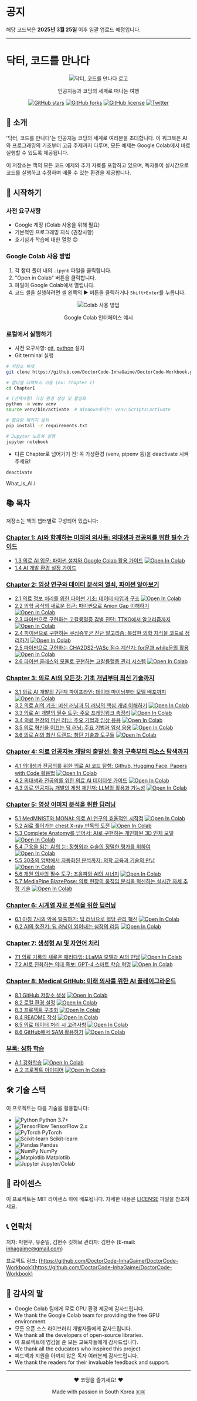 # 공지
해당 코드북은 **2025년 3월 25일** 이후 일괄 업로드 예정입니다.

---
# 닥터, 코드를 만나다

<div align="center">
  <img src="https://via.placeholder.com/200x200" alt="닥터, 코드를 만나다 로고">
  <p>인공지능과 코딩의 세계로 떠나는 여행</p>
  
  [![GitHub stars](https://img.shields.io/github/stars/yourusername/dr-meets-code.svg?style=social&label=Star)](https://github.com/yourusername/dr-meets-code)
  [![GitHub forks](https://img.shields.io/github/forks/yourusername/dr-meets-code.svg?style=social&label=Fork)](https://github.com/yourusername/dr-meets-code/fork)
  [![GitHub license](https://img.shields.io/github/license/yourusername/dr-meets-code.svg)](https://github.com/yourusername/dr-meets-code/blob/main/LICENSE)
  [![Twitter](https://img.shields.io/twitter/url/https/github.com/yourusername/dr-meets-code.svg?style=social)](https://twitter.com/intent/tweet?text=Check%20out%20this%20amazing%20AI%20coding%20workbook:&url=https%3A%2F%2Fgithub.com%2Fyourusername%2Fdr-meets-code)
</div>

## 📖 소개

'닥터, 코드를 만나다'는 인공지능 코딩의 세계로 여러분을 초대합니다. 이 워크북은 AI와 프로그래밍의 기초부터 고급 주제까지 다루며, 모든 예제는 Google Colab에서 바로 실행할 수 있도록 제공됩니다.

이 저장소는 책의 모든 코드 예제와 추가 자료를 포함하고 있으며, 독자들이 실시간으로 코드를 실행하고 수정하며 배울 수 있는 환경을 제공합니다.

## 🚀 시작하기

### 사전 요구사항

* Google 계정 (Colab 사용을 위해 필요)
* 기본적인 프로그래밍 지식 (권장사항)
* 호기심과 학습에 대한 열정 😊

### Google Colab 사용 방법

1. 각 챕터 폴더 내의 `.ipynb` 파일을 클릭합니다.
2. "Open in Colab" 버튼을 클릭합니다.
3. 파일이 Google Colab에서 열립니다.
4. 코드 셀을 실행하려면 셀 왼쪽의 ▶️ 버튼을 클릭하거나 `Shift+Enter`를 누릅니다.

<div align="center">
  <img src="https://via.placeholder.com/600x300" alt="Colab 사용 방법">
  <p>Google Colab 인터페이스 예시</p>
</div>

### 로컬에서 실행하기
* 사전 요구사항: [git](Installation_guide_git), [python](Installation_guide_python) 설치
* Git terminal 실행
```bash
# 저장소 복제
git clone https://github.com/DoctorCode-InhaGaime/DoctorCode-Workbook.git

# 챕터별 디렉토리 이동 (ex: Chapter 1)
cd Chapter1

# (선택사항) 가상 환경 생성 및 활성화
python -m venv venv
source venv/bin/activate  # Windows에서는: venv\Scripts\activate

# 필요한 패키지 설치
pip install -r requirements.txt

# Jupyter 노트북 실행
jupyter notebook
```
* 다른 Chapter로 넘어가기 전! 꼭 가상환경 (venv, pipenv 등)을 deactivate 시켜주세요!
```
deactivate
```
What_is_AI.i
## 📚 목차

저장소는 책의 챕터별로 구성되어 있습니다:

### [Chapter 1: AI와 함께하는 미래의 의사들: 의대생과 전공의를 위한 필수 가이드](./Chapter1/)
- [1.3 의료 AI 입문: 파이썬 설치와 Google Colab 활용 가이드](./Chapter1/1.3_Basic_Guide.ipynb) [![Open In Colab](https://colab.research.google.com/assets/colab-badge.svg)](https://colab.research.google.com/github/yourusername/dr-meets-code/blob/main/Chapter1/1.2_Environment_Setup.ipynb)
- [1.4 AI 개발 환경 설정 가이드](./Chapter1/1.4_Environment_Setup.md)

### [Chapter 2: 임상 연구와 데이터 분석의 열쇠, 파이썬 알아보기](./Chapter2/)
- [2.1 의료 정보 처리를 위한 파이썬 기초: 데이터 타입과 구조](./Chapter2/2.1_Data_Type.ipynb) [![Open In Colab](https://colab.research.google.com/assets/colab-badge.svg)](https://colab.research.google.com/github/yourusername/dr-meets-code/blob/main/Chapter2/2.1_Data_Type.ipynb)
- [2.2 의학 공식의 새로운 접근: 파이썬으로 Anion Gap 이해하기](./Chapter2/2.2_Anion_Gap.ipynb) [![Open In Colab](https://colab.research.google.com/assets/colab-badge.svg)](https://colab.research.google.com/github/yourusername/dr-meets-code/blob/main/Chapter2/2.2_Anion_Gap.ipynb)
- [2.3 파이썬으로 구현하는 고칼륨혈증 감별 진단: TTKG에서 알고리즘까지](./Chapter2/2.3_TTKG_Algorithms_Hyperkalemia.ipynb) [![Open In Colab](https://colab.research.google.com/assets/colab-badge.svg)](https://colab.research.google.com/github/yourusername/dr-meets-code/blob/main/Chapter2/2.3_TTKG_Algorithms_Hyperkalemia.ipynb)
- [2.4 파이썬으로 구현하는 쿠싱증후군 진단 알고리즘: 복잡한 의학 지식을 코드로 정리하기](./Chapter2/2.4_Algorithms_Cushing_Syndrome.ipynb) [![Open In Colab](https://colab.research.google.com/assets/colab-badge.svg)](https://colab.research.google.com/github/yourusername/dr-meets-code/blob/main/Chapter2/2.4_Algorithms_Cushing_Syndrome.ipynb)
- [2.5 파이썬으로 구현하는 CHA2DS2-VASc 점수 계산기: for문과 while문의 활용](./Chapter2/2.5_Calculator_CHA2DS2-VASc.ipynb) [![Open In Colab](https://colab.research.google.com/assets/colab-badge.svg)](https://colab.research.google.com/github/yourusername/dr-meets-code/blob/main/Chapter2/2.5_Calculator_CHA2DS2-VASc.ipynb)
- [2.6 파이썬 클래스와 모듈로 구현하는 고칼륨혈증 관리 시스템](./Chapter2/2.6_Class_Module_Hyperkalemia_Management_System.ipynb) [![Open In Colab](https://colab.research.google.com/assets/colab-badge.svg)](https://colab.research.google.com/github/yourusername/dr-meets-code/blob/main/Chapter2/2.6_Class_Module_Hyperkalemia_Management_System.ipynb)

### [Chapter 3: 의료 AI의 모든것: 기초 개념부터 최신 기술까지](./Chapter3/)
- [3.1 의료 AI 개발의 7단계 파이프라인: 데이터 마이닝부터 모델 배포까지](./Chapter3/3.1_AI_Development_Pipeline.ipynb) [![Open In Colab](https://colab.research.google.com/assets/colab-badge.svg)](https://colab.research.google.com/github/yourusername/dr-meets-code/blob/main/Chapter3/3.1_AI_Development_Pipeline.ipynb)
- [3.2 의료 AI의 기초: 머신 러닝과 딥 러닝의 핵심 개념 이해하기](./Chapter3/3.2_ML_DL_Core_Concepts.ipynb) [![Open In Colab](https://colab.research.google.com/assets/colab-badge.svg)](https://colab.research.google.com/github/yourusername/dr-meets-code/blob/main/Chapter3/3.2_ML_DL_Core_Concepts.ipynb)
- [3.3 의료 AI 개발의 필수 도구: 주요 프레임워크 총정리](./Chapter3/3.3_Essential_Frameworks.ipynb) [![Open In Colab](https://colab.research.google.com/assets/colab-badge.svg)](https://colab.research.google.com/github/yourusername/dr-meets-code/blob/main/Chapter3/3.3_Essential_Frameworks.ipynb)
- [3.4 의료 현장의 머신 러닝: 주요 기법과 임상 응용](./Chapter3/3.4_ML_Clinical_Applications.ipynb) [![Open In Colab](https://colab.research.google.com/assets/colab-badge.svg)](https://colab.research.google.com/github/yourusername/dr-meets-code/blob/main/Chapter3/3.4_ML_Clinical_Applications.ipynb)
- [3.5 의료 혁신을 이끄는 딥 러닝: 주요 기법과 임상 응용](./Chapter3/3.5_DL_Clinical_Applications.ipynb) [![Open In Colab](https://colab.research.google.com/assets/colab-badge.svg)](https://colab.research.google.com/github/yourusername/dr-meets-code/blob/main/Chapter3/3.5_DL_Clinical_Applications.ipynb)
- [3.6 의료 AI의 최신 트렌드: 첨단 기술과 도구들](./Chapter3/3.6_Latest_AI_Trends.ipynb) [![Open In Colab](https://colab.research.google.com/assets/colab-badge.svg)](https://colab.research.google.com/github/yourusername/dr-meets-code/blob/main/Chapter3/3.6_Latest_AI_Trends.ipynb)

### [Chapter 4: 의료 인공지능 개발의 출발선: 환경 구축부터 리소스 탐색까지](./Chapter4/)
- [4.1 의대생과 전공의를 위한 의료 AI 코드 탐험: Github, Hugging Face, Papers with Code 활용법](./Chapter4/4.1_AI_Code_Exploration.ipynb) [![Open In Colab](https://colab.research.google.com/assets/colab-badge.svg)](https://colab.research.google.com/github/yourusername/dr-meets-code/blob/main/Chapter4/4.1_AI_Code_Exploration.ipynb)
- [4.2 의대생과 전공의를 위한 의료 AI 데이터셋 가이드](./Chapter4/4.2_Medical_AI_Datasets.ipynb) [![Open In Colab](https://colab.research.google.com/assets/colab-badge.svg)](https://colab.research.google.com/github/yourusername/dr-meets-code/blob/main/Chapter4/4.2_Medical_AI_Datasets.ipynb)
- [4.3 의료 인공지능 개발의 게임 체인저: LLM의 활용과 가능성](./Chapter4/4.3_LLM_Applications.ipynb) [![Open In Colab](https://colab.research.google.com/assets/colab-badge.svg)](https://colab.research.google.com/github/yourusername/dr-meets-code/blob/main/Chapter4/4.3_LLM_Applications.ipynb)

### [Chapter 5: 영상 이미지 분석을 위한 딥러닝](./Chapter5/)
- [5.1 MedMNIST와 MONAI: 의료 AI 연구의 효율적인 시작점](./Chapter5/5.1_MedMNIST_MONAI.ipynb) [![Open In Colab](https://colab.research.google.com/assets/colab-badge.svg)](https://colab.research.google.com/github/yourusername/dr-meets-code/blob/main/Chapter5/5.1_MedMNIST_MONAI.ipynb)
- [5.2 AI로 풀어가는 chest X-ray 판독의 도전](./Chapter5/5.2_Chest_Xray_AI.ipynb) [![Open In Colab](https://colab.research.google.com/assets/colab-badge.svg)](https://colab.research.google.com/github/yourusername/dr-meets-code/blob/main/Chapter5/5.2_Chest_Xray_AI.ipynb)
- [5.3 Complete Anatomy를 넘어서: AI로 구현하는 개인화된 3D 인체 모델](./Chapter5/5.3_Personalized_3D_Models.ipynb) [![Open In Colab](https://colab.research.google.com/assets/colab-badge.svg)](https://colab.research.google.com/github/yourusername/dr-meets-code/blob/main/Chapter5/5.3_Personalized_3D_Models.ipynb)
- [5.4 근육을 읽는 AI의 눈: 정형외과 수술의 정밀한 평가를 위하여](./Chapter5/5.4_Orthopedic_Surgery_AI.ipynb) [![Open In Colab](https://colab.research.google.com/assets/colab-badge.svg)](https://colab.research.google.com/github/yourusername/dr-meets-code/blob/main/Chapter5/5.4_Orthopedic_Surgery_AI.ipynb)
- [5.5 30초의 압박에서 자동화된 분석까지: 의학 교육과 기술의 만남](./Chapter5/5.5_Automated_Medical_Analysis.ipynb) [![Open In Colab](https://colab.research.google.com/assets/colab-badge.svg)](https://colab.research.google.com/github/yourusername/dr-meets-code/blob/main/Chapter5/5.5_Automated_Medical_Analysis.ipynb)
- [5.6 개원 의사의 필수 도구: 초음파와 AI의 시너지](./Chapter5/5.6_Ultrasound_AI_Synergy.ipynb) [![Open In Colab](https://colab.research.google.com/assets/colab-badge.svg)](https://colab.research.google.com/github/yourusername/dr-meets-code/blob/main/Chapter5/5.6_Ultrasound_AI_Synergy.ipynb)
- [5.7 MediaPipe BlazePose: 의료 현장의 움직임 분석을 혁신하는 실시간 자세 추정 기술](./Chapter5/5.7_MediaPipe_BlazePose.ipynb) [![Open In Colab](https://colab.research.google.com/assets/colab-badge.svg)](https://colab.research.google.com/github/yourusername/dr-meets-code/blob/main/Chapter5/5.7_MediaPipe_BlazePose.ipynb)

### [Chapter 6: 시계열 자료 분석을 위한 딥러닝](./Chapter6/)
- [6.1 아침 7시의 악몽 탈출하기: 딥 러닝으로 혈당 관리 혁신](./Chapter6/6.1_Glucose_Management_AI.ipynb) [![Open In Colab](https://colab.research.google.com/assets/colab-badge.svg)](https://colab.research.google.com/github/yourusername/dr-meets-code/blob/main/Chapter6/6.1_Glucose_Management_AI.ipynb)
- [6.2 AI의 청진기: 딥 러닝이 읽어내는 심장의 리듬](./Chapter6/6.2_Heart_Rhythm_AI.ipynb) [![Open In Colab](https://colab.research.google.com/assets/colab-badge.svg)](https://colab.research.google.com/github/yourusername/dr-meets-code/blob/main/Chapter6/6.2_Heart_Rhythm_AI.ipynb)

### [Chapter 7: 생성형 AI 및 자연어 처리](./Chapter7/)
- [7.1 의료 기록의 새로운 패러다임: LLaMA 모델과 AI의 만남](./Chapter7/7.1_LLaMA_Medical_Records.ipynb) [![Open In Colab](https://colab.research.google.com/assets/colab-badge.svg)](https://colab.research.google.com/github/yourusername/dr-meets-code/blob/main/Chapter7/7.1_LLaMA_Medical_Records.ipynb)
- [7.2 AI로 진화하는 의대 족보: GPT-4 스마트 학습 혁명](./Chapter7/7.2_GPT4_Medical_Education.ipynb) [![Open In Colab](https://colab.research.google.com/assets/colab-badge.svg)](https://colab.research.google.com/github/yourusername/dr-meets-code/blob/main/Chapter7/7.2_GPT4_Medical_Education.ipynb)
  
### [Chapter 8: Medical GitHub: 미래 의사를 위한 AI 플레이그라운드](./Chapter8/)
- [8.1 GitHub 저장소 생성](./Chapter8/8.1_Creating_GitHub_Repository.ipynb) [![Open In Colab](https://colab.research.google.com/assets/colab-badge.svg)](https://colab.research.google.com/github/yourusername/dr-meets-code/blob/main/Chapter8/8.1_Creating_GitHub_Repository.ipynb)
- [8.2 로컬 환경 설정](./Chapter8/8.2_Local_Environment_Setup.ipynb) [![Open In Colab](https://colab.research.google.com/assets/colab-badge.svg)](https://colab.research.google.com/github/yourusername/dr-meets-code/blob/main/Chapter8/8.2_Local_Environment_Setup.ipynb)
- [8.3 프로젝트 구조화](./Chapter8/8.3_Project_Structure.ipynb) [![Open In Colab](https://colab.research.google.com/assets/colab-badge.svg)](https://colab.research.google.com/github/yourusername/dr-meets-code/blob/main/Chapter8/8.3_Project_Structure.ipynb)
- [8.4 README 작성](./Chapter8/8.4_Writing_README.ipynb) [![Open In Colab](https://colab.research.google.com/assets/colab-badge.svg)](https://colab.research.google.com/github/yourusername/dr-meets-code/blob/main/Chapter8/8.4_Writing_README.ipynb)
- [8.5 의료 데이터 처리 시 고려사항](./Chapter8/8.5_Medical_Data_Considerations.ipynb) [![Open In Colab](https://colab.research.google.com/assets/colab-badge.svg)](https://colab.research.google.com/github/yourusername/dr-meets-code/blob/main/Chapter8/8.5_Medical_Data_Considerations.ipynb)
- [8.6 GitHub에서 SAM 활용하기](./Chapter8/8.6_Using_SAM_GitHub.ipynb) [![Open In Colab](https://colab.research.google.com/assets/colab-badge.svg)](https://colab.research.google.com/github/yourusername/dr-meets-code/blob/main/Chapter8/8.6_Using_SAM_GitHub.ipynb)

### [부록: 심화 학습](./Appendix/)
- [A.1 강화학습](./Appendix/A.1_Reinforcement_Learning.ipynb) [![Open In Colab](https://colab.research.google.com/assets/colab-badge.svg)](https://colab.research.google.com/github/yourusername/dr-meets-code/blob/main/Appendix/A.1_Reinforcement_Learning.ipynb)
- [A.2 프로젝트 아이디어](./Appendix/A.2_Project_Ideas.ipynb) [![Open In Colab](https://colab.research.google.com/assets/colab-badge.svg)](https://colab.research.google.com/github/yourusername/dr-meets-code/blob/main/Appendix/A.2_Project_Ideas.ipynb)

## 🛠️ 기술 스택

이 프로젝트는 다음 기술을 활용합니다:

- ![Python](https://img.shields.io/badge/Python-3776AB?style=flat-square&logo=python&logoColor=white) Python 3.7+
- ![TensorFlow](https://img.shields.io/badge/TensorFlow-FF6F00?style=flat-square&logo=tensorflow&logoColor=white) TensorFlow 2.x
- ![PyTorch](https://img.shields.io/badge/PyTorch-EE4C2C?style=flat-square&logo=pytorch&logoColor=white) PyTorch
- ![Scikit-learn](https://img.shields.io/badge/ScikitLearn-F7931E?style=flat-square&logo=scikit-learn&logoColor=white) Scikit-learn
- ![Pandas](https://img.shields.io/badge/Pandas-150458?style=flat-square&logo=pandas&logoColor=white) Pandas
- ![NumPy](https://img.shields.io/badge/NumPy-013243?style=flat-square&logo=numpy&logoColor=white) NumPy
- ![Matplotlib](https://img.shields.io/badge/Matplotlib-11557c?style=flat-square) Matplotlib
- ![Jupyter](https://img.shields.io/badge/Jupyter-F37626?style=flat-square&logo=jupyter&logoColor=white) Jupyter/Colab

## 📝 라이센스

이 프로젝트는 MIT 라이센스 하에 배포됩니다. 자세한 내용은 [LICENSE](./LICENSE) 파일을 참조하세요.

## 📞 연락처

저자: 박현우, 유준일, 김현수
깃허브 관리자: 김현수 (E-mail: inhagaime@gmail.com)

프로젝트 링크: [https://github.com/DoctorCode-InhaGaime/DoctorCode-Workbook](https://github.com/DoctorCode-InhaGaime/DoctorCode-Workbook)

## 🙏 감사의 말

* Google Colab 팀에게 무료 GPU 환경 제공에 감사드립니다.
* We thank the Google Colab team for providing the free GPU environment.
* 모든 오픈 소스 라이브러리 개발자들에게 감사드립니다.
* We thank all the developers of open-source libraries.
* 이 프로젝트에 영감을 준 모든 교육자들에게 감사드립니다.
* We thank all the educators who inspired this project.
* 피드백과 지원을 아끼지 않은 독자 여러분께 감사드립니다.
* We thank the readers for their invaluable feedback and support.

---

<div align="center">
  <p>❤️ 코딩을 즐기세요! ❤️</p>
  <p>Made with passion in South Korea 🇰🇷</p>
</div>
